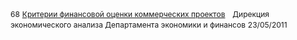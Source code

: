 
 </tr>
        <tr style="height:2.85pt">
            <td width="28" style="width:21.25pt;border:solid #C3CBD1 1.0pt;border-left:
            none;padding:1.5pt 3.75pt 1.5pt 3.75pt;
            height:2.85pt"><span style="font-size:9.0pt;inherit&quot;,&quot;serif&quot;;Times New Roman&quot;;Times New Roman&quot;;
            color:black;">68</span></td>
            <td width="161" style="width:120.5pt;border-top:none;border-left:none;
            border-bottom:solid #C3CBD1 1.0pt;border-right:solid #C3CBD1 1.0pt;padding:0cm 0cm 0cm 0cm;height:2.85pt"><a href="/portal/opencms/common/documents/business_processes/67_Polozhenie_o_finansovoy_otsenke_i_finansovom_kontrole_proektov.doc" target="_self" title="67_Polozhenie o finansovoy otsenke i finansovom kontrole proektov"><span style="font-size:9.0pt;inherit&quot;,&quot;serif&quot;;Times New Roman&quot;;Times New Roman&quot;;
            color:black;border:none windowtext 1.0pt;
            padding:0cm;">Критерии финансовой оценки коммерческих проектов</span></a></td>
            <td width="47" style="width:35.4pt;border:solid #C3CBD1 1.0pt;border-left:none;
            padding:0cm 0cm 0cm 0cm;height:2.85pt">&nbsp;</td>
            <td width="104" style="width:78.0pt;border:solid #C3CBD1 1.0pt;border-left:
            none;
            padding:0cm 0cm 0cm 0cm;height:2.85pt"><span style="font-size:9.0pt;inherit&quot;,&quot;serif&quot;;Times New Roman&quot;;Times New Roman&quot;;
            color:black;border:none windowtext 1.0pt;
            padding:0cm;">Дирекция экономического анализа Департамента экономики и финансов</span></td>
            <td width="66" style="width:49.6pt;border:solid #C3CBD1 1.0pt;border-left:none;
            padding:0cm 0cm 0cm 0cm;height:2.85pt"><span style="font-size:9.0pt;inherit&quot;,&quot;serif&quot;;Times New Roman&quot;;Times New Roman&quot;;
            color:black;border:none windowtext 1.0pt;
            padding:0cm;">23/05/2011</span></td>
            <td width="185" valign="top" style="width:138.45pt;border:solid #C3CBD1 1.0pt;
            border-left:none;
            padding:0cm 0cm 0cm 0cm;height:2.85pt">&nbsp;</td>
